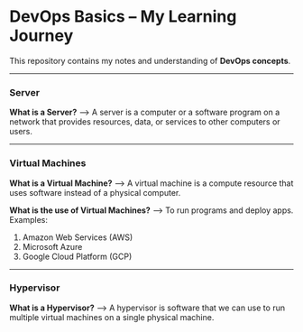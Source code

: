 # DevOps Basics – My Learning Journey

This repository contains my notes and understanding of **DevOps concepts**.

---
### Server

**What is a Server?**
\--> A server is a computer or a software program on a network that provides resources, data, or services to other computers or users.

---

### Virtual Machines

**What is a Virtual Machine?**
\--> A virtual machine is a compute resource that uses software instead of a physical computer.

**What is the use of Virtual Machines?**
\--> To run programs and deploy apps.
Examples:

1. Amazon Web Services (AWS)
2. Microsoft Azure
3. Google Cloud Platform (GCP)

---

### Hypervisor

**What is a Hypervisor?**
\--> A hypervisor is software that we can use to run multiple virtual machines on a single physical machine.

